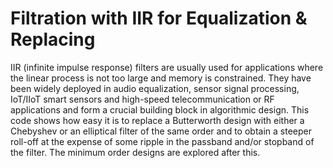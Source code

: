 # Filtration with IIR for Equalization & Replacing

IIR (infinite impulse response) filters are usually used for applications where the linear process is not too large and memory is constrained. They have been widely deployed in audio equalization, sensor signal processing, IoT/IIoT smart sensors and high-speed telecommunication or RF applications and form a crucial building block in algorithmic design. This code shows how easy it is to replace a Butterworth design with either a Chebyshev or an elliptical filter of the same order and to obtain a steeper roll-off at the expense of some ripple in the passband and/or stopband of the filter. The minimum order designs are explored after this.
